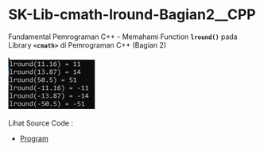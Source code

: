 # SK-Lib-cmath-lround-Bagian2__CPP
Fundamental Pemrograman C++ - Memahami Function <code><b>lround()</b></code> pada Library <code><b>&lt;cmath></b></code> di Pemrograman C++ (Bagian 2)<br><br>
<img src="https://github.com/RizkyKhapidsyah/SK-Lib-cmath-lround-Bagian2__CPP/blob/master/SK-Lib-cmath-lround-Bagian2__CPP/result/001.PNG"><br><br>
Lihat Source Code : <br>
- <a href="https://github.com/RizkyKhapidsyah/SK-Lib-cmath-lround-Bagian2__CPP/blob/master/SK-Lib-cmath-lround-Bagian2__CPP/Source.cpp">Program</a>

